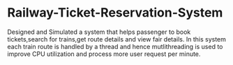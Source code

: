 # Railway-Ticket-Reservation-System
 Designed and Simulated a system that helps passenger to book tickets,search for trains,get route details and view fair details. In this system each train route is handled by a thread and hence mutlithreading is used to improve CPU utilization and process more user request per minute.
